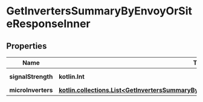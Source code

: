 
# GetInvertersSummaryByEnvoyOrSiteResponseInner

## Properties
Name | Type | Description | Notes
------------ | ------------- | ------------- | -------------
**signalStrength** | **kotlin.Int** | Signal strength. |  [optional]
**microInverters** | [**kotlin.collections.List&lt;GetInvertersSummaryByEnvoyOrSiteResponseInnerMicroInvertersInner&gt;**](GetInvertersSummaryByEnvoyOrSiteResponseInnerMicroInvertersInner.md) | Microinverters. |  [optional]



